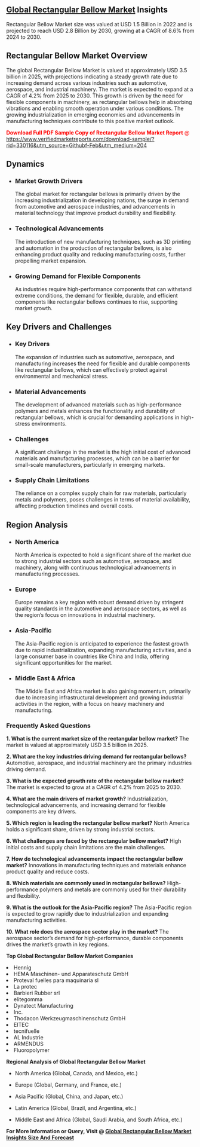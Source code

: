 <h2><a href="https://www.verifiedmarketreports.com/download-sample/?rid=330116&amp;utm_source=Githubf&amp;utm_medium=204" target="_blank">Global Rectangular Bellow Market</a> Insights</h2><p>Rectangular Bellow Market size was valued at USD 1.5 Billion in 2022 and is projected to reach USD 2.8 Billion by 2030, growing at a CAGR of 8.6% from 2024 to 2030.</p><p> <h2>Rectangular Bellow Market Overview</h2> <p>The global Rectangular Bellow Market is valued at approximately USD 3.5 billion in 2025, with projections indicating a steady growth rate due to increasing demand across various industries such as automotive, aerospace, and industrial machinery. The market is expected to expand at a CAGR of 4.2% from 2025 to 2030. This growth is driven by the need for flexible components in machinery, as rectangular bellows help in absorbing vibrations and enabling smooth operation under various conditions. The growing industrialization in emerging economies and advancements in manufacturing techniques contribute to this positive market outlook.</p> <p><p><span class=""><span style="color: #ff0000;"><strong>Download Full PDF Sample Copy of Rectangular Bellow Market Report</strong> @ </span><a href="https://www.verifiedmarketreports.com/download-sample/?rid=330116&amp;utm_source=Githubf-Feb&amp;utm_medium=204" target="_blank">https://www.verifiedmarketreports.com/download-sample/?rid=330116&amp;utm_source=Githubf-Feb&amp;utm_medium=204</a></span></p></p> <h2>Dynamics</h2> <ul> <li><h3>Market Growth Drivers</h3> The global market for rectangular bellows is primarily driven by the increasing industrialization in developing nations, the surge in demand from automotive and aerospace industries, and advancements in material technology that improve product durability and flexibility.</li> <li><h3>Technological Advancements</h3> The introduction of new manufacturing techniques, such as 3D printing and automation in the production of rectangular bellows, is also enhancing product quality and reducing manufacturing costs, further propelling market expansion.</li> <li><h3>Growing Demand for Flexible Components</h3> As industries require high-performance components that can withstand extreme conditions, the demand for flexible, durable, and efficient components like rectangular bellows continues to rise, supporting market growth.</li> </ul> <h2>Key Drivers and Challenges</h2> <ul> <li><h3>Key Drivers</h3> The expansion of industries such as automotive, aerospace, and manufacturing increases the need for flexible and durable components like rectangular bellows, which can effectively protect against environmental and mechanical stress.</li> <li><h3>Material Advancements</h3> The development of advanced materials such as high-performance polymers and metals enhances the functionality and durability of rectangular bellows, which is crucial for demanding applications in high-stress environments.</li> <li><h3>Challenges</h3> A significant challenge in the market is the high initial cost of advanced materials and manufacturing processes, which can be a barrier for small-scale manufacturers, particularly in emerging markets.</li> <li><h3>Supply Chain Limitations</h3> The reliance on a complex supply chain for raw materials, particularly metals and polymers, poses challenges in terms of material availability, affecting production timelines and overall costs.</li> </ul> <h2>Region Analysis</h2> <ul> <li><h3>North America</h3> North America is expected to hold a significant share of the market due to strong industrial sectors such as automotive, aerospace, and machinery, along with continuous technological advancements in manufacturing processes.</li> <li><h3>Europe</h3> Europe remains a key region with robust demand driven by stringent quality standards in the automotive and aerospace sectors, as well as the region’s focus on innovations in industrial machinery.</li> <li><h3>Asia-Pacific</h3> The Asia-Pacific region is anticipated to experience the fastest growth due to rapid industrialization, expanding manufacturing activities, and a large consumer base in countries like China and India, offering significant opportunities for the market.</li> <li><h3>Middle East & Africa</h3> The Middle East and Africa market is also gaining momentum, primarily due to increasing infrastructural development and growing industrial activities in the region, with a focus on heavy machinery and manufacturing.</li> </ul> <h3>Frequently Asked Questions</h3> <p><strong>1. What is the current market size of the rectangular bellow market?</strong> The market is valued at approximately USD 3.5 billion in 2025.</p> <p><strong>2. What are the key industries driving demand for rectangular bellows?</strong> Automotive, aerospace, and industrial machinery are the primary industries driving demand.</p> <p><strong>3. What is the expected growth rate of the rectangular bellow market?</strong> The market is expected to grow at a CAGR of 4.2% from 2025 to 2030.</p> <p><strong>4. What are the main drivers of market growth?</strong> Industrialization, technological advancements, and increasing demand for flexible components are key drivers.</p> <p><strong>5. Which region is leading the rectangular bellow market?</strong> North America holds a significant share, driven by strong industrial sectors.</p> <p><strong>6. What challenges are faced by the rectangular bellow market?</strong> High initial costs and supply chain limitations are the main challenges.</p> <p><strong>7. How do technological advancements impact the rectangular bellow market?</strong> Innovations in manufacturing techniques and materials enhance product quality and reduce costs.</p> <p><strong>8. Which materials are commonly used in rectangular bellows?</strong> High-performance polymers and metals are commonly used for their durability and flexibility.</p> <p><strong>9. What is the outlook for the Asia-Pacific region?</strong> The Asia-Pacific region is expected to grow rapidly due to industrialization and expanding manufacturing activities.</p> <p><strong>10. What role does the aerospace sector play in the market?</strong> The aerospace sector’s demand for high-performance, durable components drives the market’s growth in key regions.</p> </p><p><strong>Top Global Rectangular Bellow Market Companies</strong></p><div data-test-id=""><p><li>Hennig</li><li> HEMA Maschinen- und Apparateschutz GmbH</li><li> Proteval fuelles para maquinaria sl</li><li> La protec</li><li> Barbieri Rubber srl</li><li> elitegomma</li><li> Dynatect Manufacturing</li><li> Inc.</li><li> Thodacon Werkzeugmaschinenschutz GmbH</li><li> EITEC</li><li> tecnifuelle</li><li> AL Industrie</li><li> ARMENDUS</li><li> Fluoropolymer</li></p><div><strong>Regional Analysis of&nbsp;Global Rectangular Bellow Market</strong></div><ul><li dir="ltr"><p dir="ltr">North America&nbsp;(Global, Canada, and Mexico, etc.)</p></li><li dir="ltr"><p dir="ltr">Europe (Global, Germany, and France, etc.)</p></li><li dir="ltr"><p dir="ltr">Asia Pacific&nbsp;(Global, China, and Japan, etc.)</p></li><li dir="ltr"><p dir="ltr">Latin America&nbsp;(Global, Brazil, and Argentina, etc.)</p></li><li dir="ltr">Middle East and Africa&nbsp;(Global, Saudi Arabia, and South Africa, etc.)</li></ul><p><strong>For More Information or Query, Visit @&nbsp;</strong><strong><a href="https://www.verifiedmarketreports.com/product/rectangular-bellow-market/?utm_source=Githubf&amp;utm_medium=204" target="_blank">Global Rectangular Bellow Market Insights Size And Forecast</a></strong></p></div>
